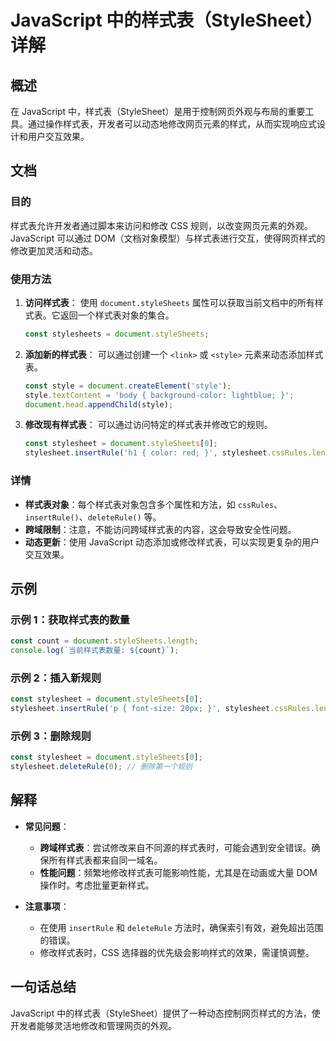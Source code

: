 <!--
Meta Description: # JavaScript 中的样式表（StyleSheet）详解 ## 概述 在 JavaScript 中，样式表（StyleSheet）是用于控制网页外观与布局的重要工具。通过操作样式表，开发者可以动态地修改网页元素的样式，从而实现响应式设计和用户交互效果。 ## 文档 ### 目的 样式表允许开...
Meta Keywords: javascript, stylesheet, document, stylesheets, const
-->

# JavaScript 中的样式表（StyleSheet）详解

## 概述
在 JavaScript 中，样式表（StyleSheet）是用于控制网页外观与布局的重要工具。通过操作样式表，开发者可以动态地修改网页元素的样式，从而实现响应式设计和用户交互效果。

## 文档
### 目的
样式表允许开发者通过脚本来访问和修改 CSS 规则，以改变网页元素的外观。JavaScript 可以通过 DOM（文档对象模型）与样式表进行交互，使得网页样式的修改更加灵活和动态。

### 使用方法
1. **访问样式表**：
   使用 `document.styleSheets` 属性可以获取当前文档中的所有样式表。它返回一个样式表对象的集合。

   ```javascript
   const stylesheets = document.styleSheets;
   ```

2. **添加新的样式表**：
   可以通过创建一个 `<link>` 或 `<style>` 元素来动态添加样式表。

   ```javascript
   const style = document.createElement('style');
   style.textContent = 'body { background-color: lightblue; }';
   document.head.appendChild(style);
   ```

3. **修改现有样式表**：
   可以通过访问特定的样式表并修改它的规则。

   ```javascript
   const stylesheet = document.styleSheets[0];
   stylesheet.insertRule('h1 { color: red; }', stylesheet.cssRules.length);
   ```

### 详情
- **样式表对象**：每个样式表对象包含多个属性和方法，如 `cssRules`、`insertRule()`、`deleteRule()` 等。
- **跨域限制**：注意，不能访问跨域样式表的内容，这会导致安全性问题。
- **动态更新**：使用 JavaScript 动态添加或修改样式表，可以实现更复杂的用户交互效果。

## 示例
### 示例 1：获取样式表的数量
```javascript
const count = document.styleSheets.length;
console.log(`当前样式表数量: ${count}`);
```

### 示例 2：插入新规则
```javascript
const stylesheet = document.styleSheets[0];
stylesheet.insertRule('p { font-size: 20px; }', stylesheet.cssRules.length);
```

### 示例 3：删除规则
```javascript
const stylesheet = document.styleSheets[0];
stylesheet.deleteRule(0); // 删除第一个规则
```

## 解释
- **常见问题**：
  - **跨域样式表**：尝试修改来自不同源的样式表时，可能会遇到安全错误。确保所有样式表都来自同一域名。
  - **性能问题**：频繁地修改样式表可能影响性能，尤其是在动画或大量 DOM 操作时。考虑批量更新样式。

- **注意事项**：
  - 在使用 `insertRule` 和 `deleteRule` 方法时，确保索引有效，避免超出范围的错误。
  - 修改样式表时，CSS 选择器的优先级会影响样式的效果，需谨慎调整。

## 一句话总结
JavaScript 中的样式表（StyleSheet）提供了一种动态控制网页样式的方法，使开发者能够灵活地修改和管理网页的外观。